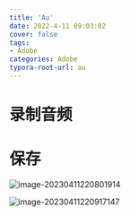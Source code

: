 ```yaml
---
title: 'Au'
date: 2022-4-11 09:03:02
cover: false
tags:
- Adobe
categories: Adobe
typora-root-url: au
---
```




# 录制音频





# 保存

![image-20230411220801914](image-20230411220801914.png)

![image-20230411220917147](image-20230411220917147.png)

